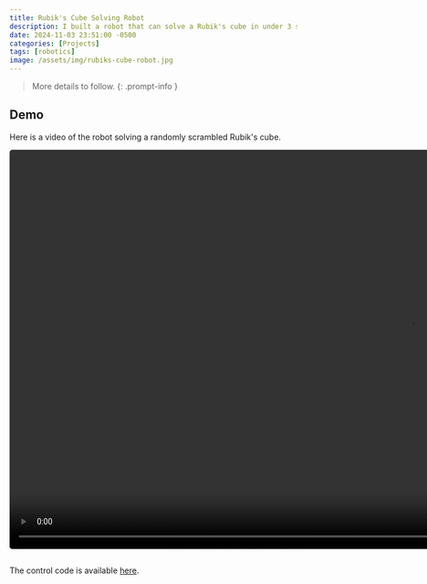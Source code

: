 ```yaml
---
title: Rubik's Cube Solving Robot
description: I built a robot that can solve a Rubik's cube in under 3 seconds! 🦾
date: 2024-11-03 23:51:00 -0500
categories: [Projects]
tags: [robotics]
image: /assets/img/rubiks-cube-robot.jpg
---
```


<!-- TODO: add writeup -->
> More details to follow.
{: .prompt-info }

## Demo

Here is a video of the robot solving a randomly scrambled Rubik's cube.

<video width="auto" height="700" controls muted autoplay loop style="border-radius:5px; margin-bottom:15px">
  <source src="/assets/videos/rubiks-cube-robot.MOV" type="video/mp4">
</video>

The control code is available [here](https://github.com/dylanrandle/rubiks-cube-solver).